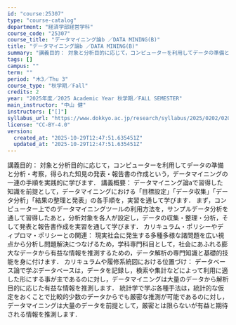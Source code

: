 ```yaml
---
id: "course:25307"
type: "course-catalog"
department: "経済学部経営学科"
course_code: "25307"
course_title: "データマイニング論b ／DATA MINING(B)"
title: "データマイニング論b ／DATA MINING(B)"
summary: "講義目的： 対象と分析目的に応じて，コンピューターを利用してデータの準備と分析・考察，得られた知見の発表・報告書の作成という，データマイニングの一連の手順を実践的に学びます． 講義概要： データマイニング論aで習得した知識を前提として，デー…"
tags: []
campus: ""
term: ""
period: "木3／Thu 3"
course_type: "秋学期／Fall"
credits: 2
year: "2025年度／2025 Academic Year 秋学期／FALL SEMESTER"
main_instructor: "中山 健"
instructors: ["[]"]
syllabus_url: "https://www.dokkyo.ac.jp/research/syllabus/2025/0202/0202_25307_ja_JP.html"
license: "CC-BY-4.0"
version:
  created_at: "2025-10-29T12:47:51.635451Z"
  updated_at: "2025-10-29T12:47:51.635451Z"
---
```

講義目的： 対象と分析目的に応じて，コンピューターを利用してデータの準備と分析・考察，得られた知見の発表・報告書の作成という，データマイニングの一連の手順を実践的に学びます． 講義概要： データマイニング論aで習得した知識を前提として，データマイニングにおける「目標設定」「データ収集」「データ分析」「結果の整理と発表」の各手順を，実習を通して学びます． まず，コンピューター上でのデータマイニングツールの利用方法を，サンプルデータ分析を通して習得したあと，分析対象を各人が設定し，データの収集・整理・分析，そして発表と報告書作成を実習を通して学びます． カリキュラム・ポリシーやディプロマ・ポリシーとの関連： 現実社会に発生する多種多様な諸問題を広い視点から分析し問題解決につなげるため，学科専門科目として，社会にあふれる膨大なデータから有益な情報を推測するための，データ解析の専門知識と基礎的技能を身に付けます． カリキュラムや履修系統図における位置づけ： データベース論で学ぶデータベースは，データを記録し，検索や集計などによって利用に適した形にする事が主であるのに対し，データマイニングは大量のデータから解析目的に応じた有益な情報を推測します． 統計学で学ぶ各種手法は，統計的な仮定をおくことで比較的少数のデータからでも厳密な推測が可能であるのに対し，データマイニングは大量のデータを前提として，厳密とは限らないが有益と期待される情報を推測します．
